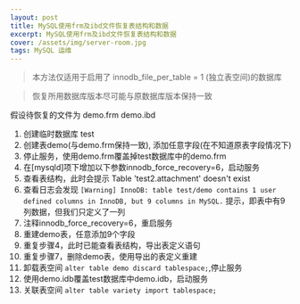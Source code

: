 ```yaml
---
layout: post
title: MySQL使用frm及ibd文件恢复表结构和数据
excerpt: MySQL使用frm及ibd文件恢复表结构和数据
cover: /assets/img/server-room.jpg
tags: MySQL 运维
---
```


> 本方法仅适用于启用了 innodb_file_per_table = 1 (独立表空间)的数据库

> 恢复所用数据库版本尽可能与原数据库版本保持一致

假设待恢复的文件为 demo.frm demo.ibd

1. 创建临时数据库 test
2. 创建表demo(与demo.frm保持一致), 添加任意字段(在不知道原表字段情况下)
3. 停止服务，使用demo.frm覆盖掉test数据库中的demo.frm
4. 在[mysqld]项下增加以下参数innodb_force_recovery=6，启动服务
5. 查看表结构，此时会提示 Table 'test2.attachment' doesn't exist 
6. 查看日志会发现 `[Warning] InnoDB: table test/demo contains 1 user defined columns in InnoDB, but 9 columns in MySQL.` 提示，即表中有9列数据，但我们只定义了一列
7. 注释innodb_force_recovery=6，重启服务
8. 重建demo表，任意添加9个字段
9. 重复步骤4，此时已能查看表结构，导出表定义语句
10. 重复步骤7，删除demo表，使用导出的表定义重建
11. 卸载表空间 `alter table demo discard tablespace;`,停止服务 
12. 使用demo.idb覆盖test数据库中demo.idb，启动服务
13. 关联表空间 `alter table variety import tablespace;`


